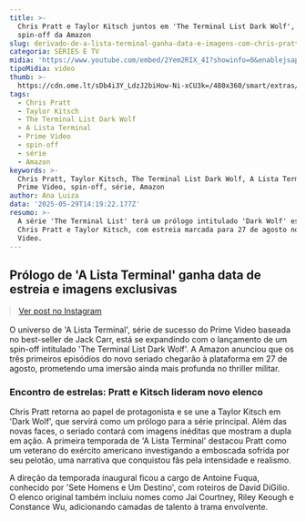 ```yaml
---
title: >-
  Chris Pratt e Taylor Kitsch juntos em 'The Terminal List Dark Wolf', o novo
  spin-off da Amazon
slug: derivado-de-a-lista-terminal-ganha-data-e-imagens-com-chris-pratt
categoria: SÉRIES E TV
midia: 'https://www.youtube.com/embed/2Yem2RIX_4I?showinfo=0&enablejsapi=1'
tipoMidia: video
thumb: >-
  https://cdn.ome.lt/sDb4i3Y_LdzJ2biHow-Ni-xCU3k=/480x360/smart/extras/conteudos/Captura_de_Tela_2025-05-29_as_10.43.30.png
tags:
  - Chris Pratt
  - Taylor Kitsch
  - The Terminal List Dark Wolf
  - A Lista Terminal
  - Prime Video
  - spin-off
  - série
  - Amazon
keywords: >-
  Chris Pratt, Taylor Kitsch, The Terminal List Dark Wolf, A Lista Terminal,
  Prime Video, spin-off, série, Amazon
author: Ana Luiza
data: '2025-05-29T14:19:22.177Z'
resumo: >-
  A série 'The Terminal List' terá um prólogo intitulado 'Dark Wolf' estrelando
  Chris Pratt e Taylor Kitsch, com estreia marcada para 27 de agosto no Prime
  Video.
---
```


## Prólogo de 'A Lista Terminal' ganha data de estreia e imagens exclusivas

<blockquote class="instagram-media" data-instgrm-permalink="https://www.instagram.com/p/DKMwxsMNZJl/" data-instgrm-version="14" style="width:100%; max-width:540px; margin:1rem auto;"><a href="https://www.instagram.com/p/DKMwxsMNZJl/">Ver post no Instagram</a></blockquote>

O universo de 'A Lista Terminal', série de sucesso do Prime Video baseada no best-seller de Jack Carr, está se expandindo com o lançamento de um spin-off intitulado 'The Terminal List Dark Wolf'. A Amazon anunciou que os três primeiros episódios do novo seriado chegarão à plataforma em 27 de agosto, prometendo uma imersão ainda mais profunda no thriller militar.

### Encontro de estrelas: Pratt e Kitsch lideram novo elenco

Chris Pratt retorna ao papel de protagonista e se une a Taylor Kitsch em 'Dark Wolf', que servirá como um prólogo para a série principal. Além das novas faces, o seriado contará com imagens inéditas que mostram a dupla em ação. A primeira temporada de 'A Lista Terminal' destacou Pratt como um veterano do exército americano investigando a emboscada sofrida por seu pelotão, uma narrativa que conquistou fãs pela intensidade e realismo.

A direção da temporada inaugural ficou a cargo de Antoine Fuqua, conhecido por 'Sete Homens e Um Destino', com roteiros de David DiGilio. O elenco original também incluiu nomes como Jai Courtney, Riley Keough e Constance Wu, adicionando camadas de talento à trama envolvente.
